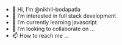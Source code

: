 - 👋 Hi, I’m @nikhil-bodapatla
- 👀 I’m interested in full stack development
- 🌱 I’m currently learning javascript
- 💞️ I’m looking to collaborate on ...
- 📫 How to reach me ...

<!---
nikhil-bodapatla/nikhil-bodapatla is a ✨ special ✨ repository because its `README.md` (this file) appears on your GitHub profile.
You can click the Preview link to take a look at your changes.
--->

